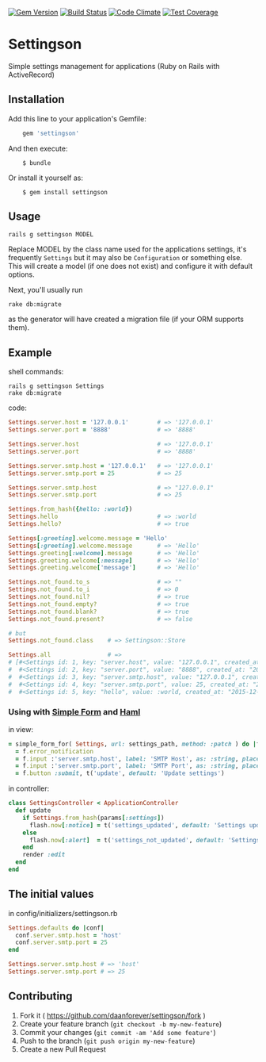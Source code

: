 [![Gem Version](https://badge.fury.io/rb/settingson.svg)](http://badge.fury.io/rb/settingson)
[![Build Status](https://travis-ci.org/daanforever/settingson.svg?branch=master)](https://travis-ci.org/daanforever/settingson)
[![Code Climate](https://codeclimate.com/github/daanforever/settingson/badges/gpa.svg)](https://codeclimate.com/github/daanforever/settingson)
[![Test Coverage](https://codeclimate.com/github/daanforever/settingson/badges/coverage.svg)](https://codeclimate.com/github/daanforever/settingson/coverage)

# Settingson

Simple settings management for applications (Ruby on Rails with ActiveRecord)

## Installation

Add this line to your application's Gemfile:

```ruby
    gem 'settingson'
```

And then execute:

```console
    $ bundle
```

Or install it yourself as:

```console
    $ gem install settingson
```

## Usage

```console
rails g settingson MODEL
```
Replace MODEL by the class name used for the applications settings, it's frequently `Settings` but it may also be `Configuration` or something else. This will create a model (if one does not exist) and configure it with default options.

Next, you'll usually run
```console
rake db:migrate
```
as the generator will have created a migration file (if your ORM supports them).

## Example

shell commands:
```console
rails g settingson Settings
rake db:migrate
```

code:
```ruby
Settings.server.host = '127.0.0.1'        # => '127.0.0.1'
Settings.server.port = '8888'             # => '8888'

Settings.server.host                      # => '127.0.0.1'
Settings.server.port                      # => '8888'

Settings.server.smtp.host = '127.0.0.1'   # => '127.0.0.1'
Settings.server.smtp.port = 25            # => 25

Settings.server.smtp.host                 # => "127.0.0.1"
Settings.server.smtp.port                 # => 25

Settings.from_hash({hello: :world})
Settings.hello                            # => :world
Settings.hello?                           # => true

Settings[:greeting].welcome.message = 'Hello'
Settings[:greeting].welcome.message       # => 'Hello'
Settings.greeting[:welcome].message       # => 'Hello'
Settings.greeting.welcome[:message]       # => 'Hello'
Settings.greeting.welcome['message']      # => 'Hello'

Settings.not_found.to_s                   # => ""
Settings.not_found.to_i                   # => 0
Settings.not_found.nil?                   # => true
Settings.not_found.empty?                 # => true
Settings.not_found.blank?                 # => true
Settings.not_found.present?               # => false

# but
Settings.not_found.class    # => Settingson::Store

Settings.all                # =>
# [#<Settings id: 1, key: "server.host", value: "127.0.0.1", created_at: "2015-12-08 15:17:56", updated_at: "2015-12-08 15:17:56">,
#  #<Settings id: 2, key: "server.port", value: "8888", created_at: "2015-12-08 15:17:56", updated_at: "2015-12-08 15:17:56">,
#  #<Settings id: 3, key: "server.smtp.host", value: "127.0.0.1", created_at: "2015-12-08 15:18:21", updated_at: "2015-12-08 15:18:21">,
#  #<Settings id: 4, key: "server.smtp.port", value: 25, created_at: "2015-12-08 15:18:22", updated_at: "2015-12-08 15:18:22">,
#  #<Settings id: 5, key: "hello", value: :world, created_at: "2015-12-08 15:18:32", updated_at: "2015-12-08 15:18:32">]
```

### Using with [Simple Form](https://github.com/plataformatec/simple_form) and [Haml](https://github.com/haml/haml)
in view:
```ruby
= simple_form_for( Settings, url: settings_path, method: :patch ) do |f|
  = f.error_notification
  = f.input :'server.smtp.host', label: 'SMTP Host', as: :string, placeholder: 'mail.google.com'
  = f.input :'server.smtp.port', label: 'SMTP Port', as: :string, placeholder: '25'
  = f.button :submit, t('update', default: 'Update settings')
```

in controller:
```ruby
class SettingsController < ApplicationController
  def update
    if Settings.from_hash(params[:settings])
      flash.now[:notice] = t('settings_updated', default: 'Settings updated successfully')
    else
      flash.now[:alert]  = t('settings_not_updated', default: 'Settings not updated')
    end
    render :edit
  end
end
```

## The initial values
in config/initializers/settingson.rb
```ruby
Settings.defaults do |conf|
  conf.server.smtp.host = 'host'
  conf.server.smtp.port = 25
end

Settings.server.smtp.host # => 'host'
Settings.server.smtp.port # => 25
```

## Contributing

1. Fork it ( https://github.com/daanforever/settingson/fork )
2. Create your feature branch (`git checkout -b my-new-feature`)
3. Commit your changes (`git commit -am 'Add some feature'`)
4. Push to the branch (`git push origin my-new-feature`)
5. Create a new Pull Request
